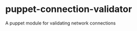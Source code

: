 puppet-connection-validator
===========================

A puppet module for validating network connections